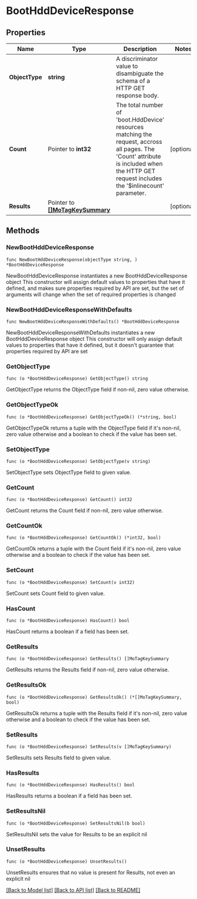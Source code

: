 # BootHddDeviceResponse

## Properties

Name | Type | Description | Notes
------------ | ------------- | ------------- | -------------
**ObjectType** | **string** | A discriminator value to disambiguate the schema of a HTTP GET response body. | 
**Count** | Pointer to **int32** | The total number of &#39;boot.HddDevice&#39; resources matching the request, accross all pages. The &#39;Count&#39; attribute is included when the HTTP GET request includes the &#39;$inlinecount&#39; parameter. | [optional] 
**Results** | Pointer to [**[]MoTagKeySummary**](mo.TagKeySummary.md) |  | [optional] 

## Methods

### NewBootHddDeviceResponse

`func NewBootHddDeviceResponse(objectType string, ) *BootHddDeviceResponse`

NewBootHddDeviceResponse instantiates a new BootHddDeviceResponse object
This constructor will assign default values to properties that have it defined,
and makes sure properties required by API are set, but the set of arguments
will change when the set of required properties is changed

### NewBootHddDeviceResponseWithDefaults

`func NewBootHddDeviceResponseWithDefaults() *BootHddDeviceResponse`

NewBootHddDeviceResponseWithDefaults instantiates a new BootHddDeviceResponse object
This constructor will only assign default values to properties that have it defined,
but it doesn't guarantee that properties required by API are set

### GetObjectType

`func (o *BootHddDeviceResponse) GetObjectType() string`

GetObjectType returns the ObjectType field if non-nil, zero value otherwise.

### GetObjectTypeOk

`func (o *BootHddDeviceResponse) GetObjectTypeOk() (*string, bool)`

GetObjectTypeOk returns a tuple with the ObjectType field if it's non-nil, zero value otherwise
and a boolean to check if the value has been set.

### SetObjectType

`func (o *BootHddDeviceResponse) SetObjectType(v string)`

SetObjectType sets ObjectType field to given value.


### GetCount

`func (o *BootHddDeviceResponse) GetCount() int32`

GetCount returns the Count field if non-nil, zero value otherwise.

### GetCountOk

`func (o *BootHddDeviceResponse) GetCountOk() (*int32, bool)`

GetCountOk returns a tuple with the Count field if it's non-nil, zero value otherwise
and a boolean to check if the value has been set.

### SetCount

`func (o *BootHddDeviceResponse) SetCount(v int32)`

SetCount sets Count field to given value.

### HasCount

`func (o *BootHddDeviceResponse) HasCount() bool`

HasCount returns a boolean if a field has been set.

### GetResults

`func (o *BootHddDeviceResponse) GetResults() []MoTagKeySummary`

GetResults returns the Results field if non-nil, zero value otherwise.

### GetResultsOk

`func (o *BootHddDeviceResponse) GetResultsOk() (*[]MoTagKeySummary, bool)`

GetResultsOk returns a tuple with the Results field if it's non-nil, zero value otherwise
and a boolean to check if the value has been set.

### SetResults

`func (o *BootHddDeviceResponse) SetResults(v []MoTagKeySummary)`

SetResults sets Results field to given value.

### HasResults

`func (o *BootHddDeviceResponse) HasResults() bool`

HasResults returns a boolean if a field has been set.

### SetResultsNil

`func (o *BootHddDeviceResponse) SetResultsNil(b bool)`

 SetResultsNil sets the value for Results to be an explicit nil

### UnsetResults
`func (o *BootHddDeviceResponse) UnsetResults()`

UnsetResults ensures that no value is present for Results, not even an explicit nil

[[Back to Model list]](../README.md#documentation-for-models) [[Back to API list]](../README.md#documentation-for-api-endpoints) [[Back to README]](../README.md)


